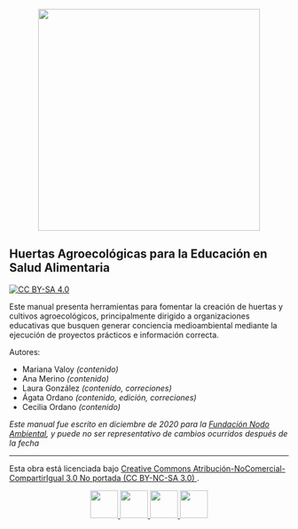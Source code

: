 <p align="center"><a href="https://nodoambiental.org">
  <img src="https://nodoambiental.org/assets/images/logos/logo_navigation.svg" width="400"/>
</a></p>

## Huertas Agroecológicas para la Educación en Salud Alimentaria

[![CC BY-SA 4.0][cc-by-nc-sa-shield]][cc-by-nc-sa-shield]

Este manual presenta herramientas para fomentar la creación de huertas y cultivos agroecológicos, principalmente dirigido a organizaciones educativas que busquen generar conciencia medioambiental mediante la ejecución de proyectos prácticos e información correcta.

Autores:

- Mariana Valoy _(contenido)_
- Ana Merino  _(contenido)_
- Laura González  _(contenido, correciones)_
- Ágata Ordano  _(contenido, edición, correciones)_
- Cecilia Ordano  _(contenido)_

_Este manual fue escrito en diciembre de 2020 para la [Fundación Nodo Ambiental](https://nodoambiental.org), y puede no ser representativo de cambios ocurridos después de la fecha_

---

Esta obra está licenciada bajo
[Creative Commons Atribución-NoComercial-CompartirIgual 3.0 No portada (CC BY-NC-SA 3.0) ][cc-by-nc-sa].

<p align="center"><a href="https://creativecommons.org/licenses/by-nc-sa/3.0/deed.es">
  <img src="https://mirrors.creativecommons.org/presskit/icons/cc.svg" width="50" />
  <img src="https://mirrors.creativecommons.org/presskit/icons/by.svg" width="50" />
  <img src="https://mirrors.creativecommons.org/presskit/icons/nc.svg" width="50" />
  <img src="https://mirrors.creativecommons.org/presskit/icons/sa.svg" width="50" />
</a></p>

[cc-by-nc-sa]: https://creativecommons.org/licenses/by-nc-sa/3.0/deed.es
[cc-by-nc-sa-shield]: https://img.shields.io/badge/licencia-CC%20BY--NC--SA-fb7729
